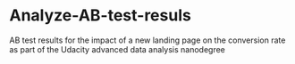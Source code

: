 # Analyze-AB-test-resuls
AB test results for the impact of a new landing page on the conversion rate as part of the Udacity advanced data analysis nanodegree
